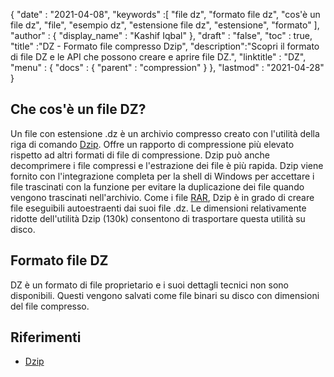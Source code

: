 {
  "date" : "2021-04-08",
  "keywords" :[ "file dz", "formato file dz", "cos'è un file dz", "file", "esempio dz", "estensione file dz", "estensione", "formato" ],
  "author" : {
    "display_name" : "Kashif Iqbal"
},
  "draft" : "false",
  "toc" : true,
  "title" :"DZ - Formato file compresso Dzip",
  "description":"Scopri il formato di file DZ e le API che possono creare e aprire file DZ.",
  "linktitle" : "DZ",
  "menu" : {
    "docs" : {
      "parent" : "compression"
}
},
  "lastmod" : "2021-04-28"
}

## Che cos'è un file DZ?

Un file con estensione .dz è un archivio compresso creato con l'utilità della riga di comando [Dzip](https://speeddemosarchive.com/dzip/). Offre un rapporto di compressione più elevato rispetto ad altri formati di file di compressione. Dzip può anche decomprimere i file compressi e l'estrazione dei file è più rapida. Dzip viene fornito con l'integrazione completa per la shell di Windows per accettare i file trascinati con la funzione per evitare la duplicazione dei file quando vengono trascinati nell'archivio. Come i file [RAR](/it/compression/rar/), Dzip è in grado di creare file eseguibili autoestraenti dai suoi file .dz. Le dimensioni relativamente ridotte dell'utilità Dzip (130k) consentono di trasportare questa utilità su disco.

## Formato file DZ

DZ è un formato di file proprietario e i suoi dettagli tecnici non sono disponibili. Questi vengono salvati come file binari su disco con dimensioni del file compresso.

## Riferimenti

* [Dzip](https://speeddemosarchive.com/dzip/)

